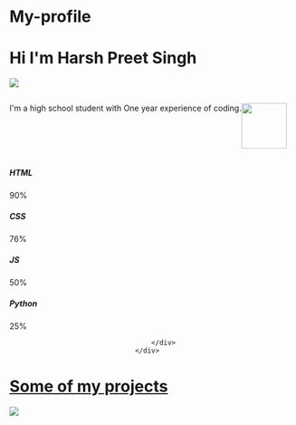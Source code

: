 # My-profile

# Hi I'm Harsh Preet Singh 

<p>
  <img src="https://img.freepik.com/free-vector/laptop-with-pr…-programming-applications-dark-neon_39422-971.jpg"  >
</p>
<div style="display:flex; ">
<p> I'm a high school student with One year experience of coding. </p>
<p>
  <img src="https://c.tenor.com/GfSX-u7VGM4AAAAC/coding.gif" width= 80px>
</p>
</div>

<div class="skills padd-15">
                                       <div class="row">
                                           <div class="skill-items padd-15">
                                               <h5>HTML</h5>
                                               <div class="progress">
                                                   <div class="progress-in" style="width:90% ;"></div>
                                                   <div class="skill-percent">90%</div>
                                               </div>
                                           </div>
                                           <div class="skill-items padd-15">
                                                <h5>CSS</h5>
                                                <div class="progress">
                                                    <div class="progress-in" style="width:76% ;"></div>
                                                    <div class="skill-percent">76%</div>
                                                </div>
                                            </div>
                                           <div class="skill-items padd-15">
                                               <h5>JS</h5>
                                               <div class="progress">
                                                   <div class="progress-in" style="width:50% ;"></div>
                                                    <div class="skill-percent">50%</div>
                                                </div>
                                            </div>
                                            <div class="skill-items padd-15">
                                                <h5>Python</h5>
                                                <div class="progress">
                                                    <div class="progress-in" style="width:25% ;"></div>
                                                     <div class="skill-percent">25%</div>
                                                 </div>
                                             </div>
                                            
                                       </div>
                                   </div>

<h1> <a href="https://github.com/HPScoding?tab=repositories" > Some of my projects </a> </h1>
<p>
  <img src="https://fonts.gstatic.com/s/e/notoemoji/14.0/1f60e/72.png">
  </p>
